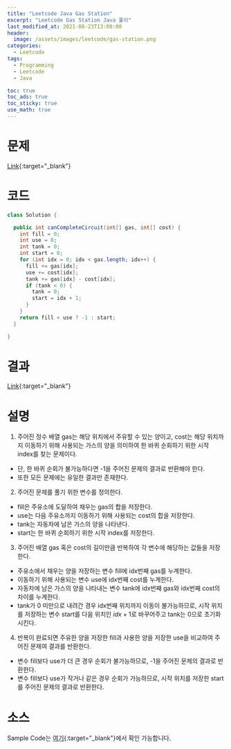 ```yaml
---
title: "Leetcode Java Gas Station"
excerpt: "Leetcode Gas Station Java 풀이"
last_modified_at: 2021-08-23T13:00:00
header:
  image: /assets/images/leetcode/gas-station.png
categories:
  - Leetcode
tags:
  - Programming
  - Leetcode
  - Java

toc: true
toc_ads: true
toc_sticky: true
use_math: true
---
```

# 문제
[Link](https://leetcode.com/problems/gas-station/){:target="_blank"}

# 코드
```java
class Solution {

  public int canCompleteCircuit(int[] gas, int[] cost) {
    int fill = 0;
    int use = 0;
    int tank = 0;
    int start = 0;
    for (int idx = 0; idx < gas.length; idx++) {
      fill += gas[idx];
      use += cost[idx];
      tank += gas[idx] - cost[idx];
      if (tank < 0) {
        tank = 0;
        start = idx + 1;
      }
    }
    return fill < use ? -1 : start;
  }

}
```

# 결과
[Link](https://leetcode.com/submissions/detail/542674987/){:target="_blank"}

# 설명
1. 주어진 정수 배열 gas는 해당 위치에서 주유할 수 있는 양이고, cost는 해당 위치까지 이동하기 위해 사용되는 가스의 양을 의미하여 한 바퀴 순회하기 위한 시작 index를 찾는 문제이다.
- 단, 한 바퀴 순회가 불가능하다면 -1을 주어진 문제의 결과로 반환해야 한다.
- 또한 모든 문제에는 유일한 결과만 존재한다.

2. 주어진 문제를 풀기 위한 변수를 정의한다.
- fill은 주유소에 도달하여 채우는 gas의 합을 저장한다.
- use는 다음 주유소까지 이동하기 위해 사용되는 cost의 합을 저장한다.
- tank는 자동차에 남은 가스의 양을 나타낸다.
- start는 한 바퀴 순회하기 위한 시작 index를 저장한다.

3. 주어진 배열 gas 혹은 cost의 길이만큼 반복하여 각 변수에 해당하는 값들을 저장한다.
- 주유소에서 채우는 양을 저장하는 변수 fill에 idx번째 gas를 누계한다.
- 이동하기 위해 사용되는 변수 use에 idx번째 cost를 누계한다.
- 자동차에 남은 가스의 양을 나타내는 변수 tank에 idx번째 gas와 idx번째 cost의 차이를 누계한다.
- tank가 0 미만으로 내려간 경우 idx번째 위치까지 이동이 불가능하므로, 시작 위치를 저장하는 변수 start를 다음 위치인 $idx + 1$로 바꾸어주고 tank는 0으로 초기화 시킨다.

4. 반복이 완료되면 주유한 양을 저장한 fill과 사용한 양을 저장한 use을 비교하여 주어진 문제여 결과를 반환한다.
- 변수 fill보다 use가 더 큰 경우 순회가 불가능하므로, -1을 주어진 문제의 결과로 반환한다.
- 변수 fill보다 use가 작거나 같은 경우 순회가 가능하므로, 시작 위치를 저장한 start를 주어진 문제의 결과로 반환한다.

# 소스
Sample Code는 [여기](https://github.com/GracefulSoul/leetcode/blob/master/src/main/java/gracefulsoul/problems/GasStation.java){:target="_blank"}에서 확인 가능합니다.